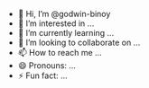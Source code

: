 - 👋 Hi, I’m @godwin-binoy
- 👀 I’m interested in ...
- 🌱 I’m currently learning ...
- 💞️ I’m looking to collaborate on ...
- 📫 How to reach me ...
- 😄 Pronouns: ...
- ⚡ Fun fact: ...

<!---
godwin-binoy/godwin-binoy is a ✨ special ✨ repository because its `README.md` (this file) appears on your GitHub profile.
You can click the Preview link to take a look at your changes.
--->
